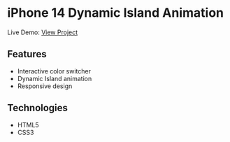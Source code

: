# iPhone 14 Dynamic Island Animation

Live Demo: [View Project](https://tanmayjadhav2305.github.io/iPhone-14-Dynamic-Island/)

## Features
- Interactive color switcher
- Dynamic Island animation
- Responsive design

## Technologies
- HTML5
- CSS3